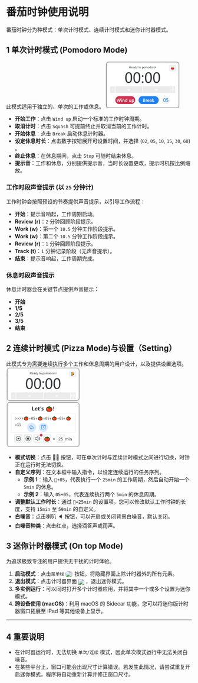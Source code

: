 # 番茄时钟使用说明

番茄时钟分为种模式：单次计时模式、连续计时模式和迷你计时器模式。

## 1 单次计时模式 (Pomodoro Mode)

此模式适用于独立的、单次的工作或休息。
<img src="/pomodoro-mode.png" alt="Pomodoro Mode" width="200">

- **开始工作**：点击 `Wind up` 启动一个标准的工作时钟周期。
- **取消计时**：点击 `Squash` 可提前终止并取消当前的工作计时。
- **开始休息**：点击 `Break` 启动休息计时器。
- **设定休息时长**：点击数字按钮展开可设置时间，并选择 (`02`, `05`, `10`, `15`, `30`, `60`) 。
- **终止休息**：在休息期间，点击 `Stop` 可随时结束休息。
- **提示音**：工作和休息，分别提供提示音，当时长设置更改，提示时机按比例缩放。

### **工作时段声音提示 (以 `25` 分钟计)**

工作时钟会按照预设的节奏提供声音提示，以引导工作流程：

- **开始**：提示音响起，工作周期启动。
- **Review (r)**：`2` 分钟回顾阶段提示。
- **Work (w)**：第一个 `10.5` 分钟工作阶段提示。
- **Work (w)**：第二个 `10.5` 分钟工作阶段提示。
- **Review (r)**：`1` 分钟回顾阶段提示。
- **Track (t)**：`1` 分钟记录阶段（无声音提示）。
- **结束**：提示音响起，工作周期完成。

### **休息时段声音提示**

休息计时器会在关键节点提供声音提示：

- **开始**
- **1/5**
- **2/5**
- **3/5**
- **结束**

## 2 连续计时模式 (Pizza Mode)与设置（Setting）

此模式专为需要连续执行多个工作和休息周期的用户设计，以及提供设置选项。
<img src="/pizza-mode.png" alt="Pizza Mode" width="200">

- **模式切换**：点击 🍅🍕 按钮，可在单次计时与连续计时模式之间进行切换，时钟正在运行时无法切换。
- **自定义序列**：在文本框中输入指令，以设定连续运行的任务序列。
  - **示例 1**：输入 `🍅+05`，代表执行一个 `25min` 的工作周期，然后自动开始一个 `5min` 的休息。
  - **示例 2**：输入 `05+05`，代表连续执行两个 `5min` 的休息周期。
- **调整默认工作时长**：通过 `🍅=25min` 的设置项，您可以修改默认工作时钟的长度，支持 `15min` 至 `59min` 的自定义。
- **白噪音**：点击喇叭 🔈 按钮，可以开启或关闭背景白噪音，默认关闭。
- **白噪音种类**：点击红点，选择滴答声或雨声。

## 3 迷你计时器模式 (On top Mode)

为追求极致专注的用户提供无干扰的计时体验。

1.  **启动模式**：点击`菜单栏` <img src="/icons/Pin24Regular.svg"  width="20" style="display:inline-block;vertical-align:middle;margin:0;background:rgb(224, 224, 224);border-radius: 6px"> 按钮，将隐藏界面上除计时器外的所有元素。
2.  **退出模式**：点击计时器界面 <img src="/icons/ArrowExpand24Regular.svg"  width="20" style="display:inline-block;vertical-align:middle;margin:0;">，退出迷你模式。
3.  **多实例运行**：可以同时打开多个计时器应用，并将其中一个或多个设置为迷你模式。
4.  **跨设备使用 (macOS)**：利用 macOS 的 Sidecar 功能，您可以将迷你版计时器窗口拓展至 iPad 等其他设备上显示。

---

## 4 重要说明

- 在计时器运行时，无法切换 `单次/连续` 模式，因此单次模式运行中无法关闭白噪音。
- 在某些平台上，窗口可能会出现尺寸计算错误。若发生此情况，请尝试重复开启迷你模式，程序将自动重新计算并修正窗口尺寸。
